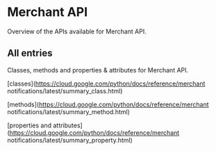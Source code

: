 [
This is a templated file. Adding content to this file may result in it being
reverted. Instead, if you want to place additional content, create an
"overview_content.md" file in `docs/` directory. The Sphinx tool will
pick up on the content and merge the content.
]: #

# Merchant API

Overview of the APIs available for Merchant API.

## All entries

Classes, methods and properties & attributes for
Merchant API.

[classes](https://cloud.google.com/python/docs/reference/merchant notifications/latest/summary_class.html)

[methods](https://cloud.google.com/python/docs/reference/merchant notifications/latest/summary_method.html)

[properties and
attributes](https://cloud.google.com/python/docs/reference/merchant notifications/latest/summary_property.html)
